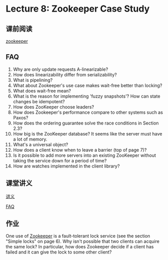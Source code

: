 # Lecture 8: Zookeeper Case Study

## 课前阅读

[zookeeper](zookeeper.pdf)

## FAQ

1. Why are only update requests A-linearizable?
1. How does linearizability differ from serializability?
1. What is pipelining?
1. What about Zookeeper's use case makes wait-free better than locking?
1. What does wait-free mean?
1. What is the reason for implementing 'fuzzy snapshots'? How can state changes be idempotent?
1. How does ZooKeeper choose leaders?
1. How does Zookeeper's performance compare to other systems such as Paxos?
1. How does the ordering guarantee solve the race conditions in Section 2.3?
1. How big is the ZooKeeper database? It seems like the server must have a lot of memory.
1. What's a universal object?
1. How does a client know when to leave a barrier (top of page 7)?
1. Is it possible to add more servers into an existing ZooKeeper without taking the service down for a period of time?
1. How are watches implemented in the client library?

## 课堂讲义

[讲义](l-zookeeper.txt)

[FAQ](zookeeper-faq.txt)

## 作业

One use of [Zookeeper](zookeeper.pdf) is a fault-tolerant lock service (see the section "Simple locks" on page 6). Why isn't possible that two clients can acquire the same lock? In particular, how does Zookeeper decide if a client has failed and it can give the lock to some other client?